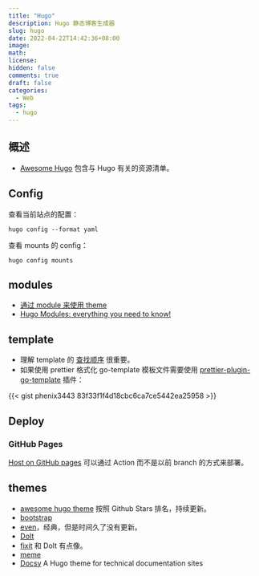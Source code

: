 ```yaml
---
title: "Hugo"
description: Hugo 静态博客生成器
slug: hugo
date: 2022-04-22T14:42:36+08:00
image:
math:
license:
hidden: false
comments: true
draft: false
categories:
  - Web
tags:
  - hugo
---
```


## 概述

- [Awesome Hugo](https://github.com/theNewDynamic/awesome-hugo) 包含与 Hugo 有关的资源清单。

## Config

查看当前站点的配置：

```shell
hugo config --format yaml
```

查看 mounts 的 config：

```shell
hugo config mounts
```

## modules

- [通过 module 来使用 theme](https://gohugo.io/hugo-modules/use-modules/#use-a-module-for-a-theme)
- [Hugo Modules: everything you need to know!](https://www.thenewdynamic.com/article/hugo-modules-everything-from-imports-to-create/)

## template

- 理解 template 的 [查找顺序](https://gohugo.io/templates/lookup-order/) 很重要。
- 如果使用 prettier 格式化 go-template 模板文件需要使用 [prettier-plugin-go-template](https://github.com/NiklasPor/prettier-plugin-go-template) 插件：

{{< gist phenix3443 83f33f1f4d18cbc6ca7ce5442ea25958 >}}

## Deploy

### GitHub Pages

[Host on GitHub pages](https://gohugo.io/hosting-and-deployment/hosting-on-github/) 可以通过 Action 而不是以前 branch 的方式来部署。

## themes

- [awesome hugo theme](https://github.com/QIN2DIM/awesome-hugo-themes) 按照 Github Stars 排名，持续更新。
- [bootstrap](https://github.com/razonyang/hugo-theme-bootstrap)
- [even](https://github.com/olOwOlo/hugo-theme-even)，经典，但是时间久了没有更新。
- [DoIt](https://github.com/HEIGE-PCloud/DoIt)
- [fixit](https://github.com/hugo-fixit/FixIt) 和 DoIt 有点像。
- [meme](https://github.com/reuixiy/hugo-theme-meme)
- [Docsy](https://themes.gohugo.io/themes/docsy/) A Hugo theme for technical documentation sites
